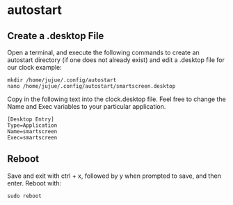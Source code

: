 # autostart

## Create a .desktop File
 Open a terminal, and execute the following commands to create an autostart directory (if one does not already exist) and edit a .desktop file for our clock example:

    mkdir /home/jujue/.config/autostart
    nano /home/jujue/.config/autostart/smartscreen.desktop

 Copy in the following text into the clock.desktop file. Feel free to change the Name and Exec variables to your particular application.

    [Desktop Entry]
    Type=Application
    Name=smartscreen
    Exec=smartscreen
    
 ## Reboot
 Save and exit with ctrl + x, followed by y when prompted to save, and then enter. Reboot with:

    sudo reboot
